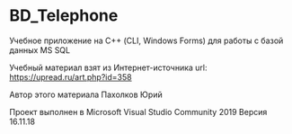 # BD_Telephone
Учебное приложение на С++ (CLI, Windows Forms) для работы с базой данных MS SQL

Учебный материал взят из Интернет-источника url: https://upread.ru/art.php?id=358

Автор этого материала Пахолков Юрий

Проект выполнен в Microsoft Visual Studio Community 2019 Версия 16.11.18

